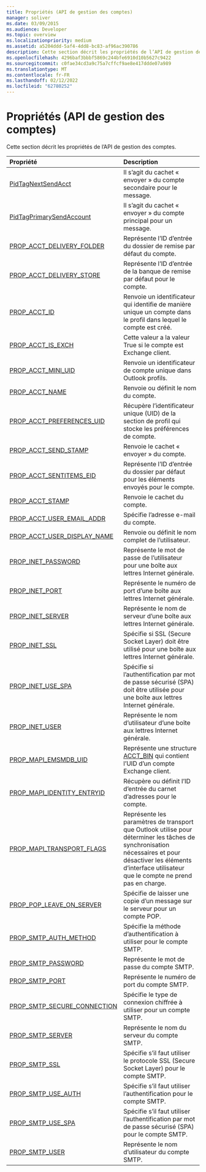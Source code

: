 ```yaml
---
title: Propriétés (API de gestion des comptes)
manager: soliver
ms.date: 03/09/2015
ms.audience: Developer
ms.topic: overview
ms.localizationpriority: medium
ms.assetid: a5204ddd-5af4-4dd8-bc83-af96ac390786
description: Cette section décrit les propriétés de l’API de gestion des comptes.
ms.openlocfilehash: 4296baf3bbbf5869c244bfe6910d10b5627c9422
ms.sourcegitcommit: c0fae34cd3a9c75a7cffcf9ae8e417ddde07a989
ms.translationtype: MT
ms.contentlocale: fr-FR
ms.lasthandoff: 02/12/2022
ms.locfileid: "62780252"
---
```

# <a name="properties-account-management-api"></a>Propriétés (API de gestion des comptes)

Cette section décrit les propriétés de l’API de gestion des comptes.
  
|**Propriété**|**Description**|
|:-----|:-----|
|[PidTagNextSendAcct](pidtagnextsendacct.md) <br/> |Il s’agit du cachet « envoyer » du compte secondaire pour le message. |
|[PidTagPrimarySendAccount](pidtagprimarysendaccount.md) <br/> |Il s’agit du cachet « envoyer » du compte principal pour un message. |
|[PROP_ACCT_DELIVERY_FOLDER](prop_acct_delivery_folder.md) <br/> |Représente l’ID d’entrée du dossier de remise par défaut du compte. |
|[PROP_ACCT_DELIVERY_STORE](prop_acct_delivery_store.md) <br/> |Représente l’ID d’entrée de la banque de remise par défaut pour le compte. |
|[PROP_ACCT_ID](prop_acct_id.md) <br/> |Renvoie un identificateur qui identifie de manière unique un compte dans le profil dans lequel le compte est créé. |
|[PROP_ACCT_IS_EXCH](prop_acct_is_exch.md) <br/> |Cette valeur a la valeur True si le compte est Exchange client. |
|[PROP_ACCT_MINI_UID](prop_acct_mini_uid.md) <br/> |Renvoie un identificateur de compte unique dans Outlook profils. |
|[PROP_ACCT_NAME](prop_acct_name.md) <br/> |Renvoie ou définit le nom du compte. |
|[PROP_ACCT_PREFERENCES_UID](prop_acct_preferences_uid.md) <br/> |Récupère l’identificateur unique (UID) de la section de profil qui stocke les préférences de compte. |
|[PROP_ACCT_SEND_STAMP](prop_acct_send_stamp.md) <br/> |Renvoie le cachet « envoyer » du compte. |
|[PROP_ACCT_SENTITEMS_EID](prop_acct_sentitems_eid.md) <br/> |Représente l’ID d’entrée du dossier par défaut pour les éléments envoyés pour le compte. |
|[PROP_ACCT_STAMP](prop_acct_stamp.md) <br/> |Renvoie le cachet du compte. |
|[PROP_ACCT_USER_EMAIL_ADDR](prop_acct_user_email_addr.md) <br/> |Spécifie l’adresse e-mail du compte. |
|[PROP_ACCT_USER_DISPLAY_NAME](prop_acct_user_display_name.md) <br/> |Renvoie ou définit le nom complet de l’utilisateur. |
|[PROP_INET_PASSWORD](prop_inet_password.md) <br/> |Représente le mot de passe de l’utilisateur pour une boîte aux lettres Internet générale. |
|[PROP_INET_PORT](prop_inet_port.md) <br/> |Représente le numéro de port d’une boîte aux lettres Internet générale. |
|[PROP_INET_SERVER](prop_inet_server.md) <br/> |Représente le nom de serveur d’une boîte aux lettres Internet générale. |
|[PROP_INET_SSL](prop_inet_ssl.md) <br/> |Spécifie si SSL (Secure Socket Layer) doit être utilisé pour une boîte aux lettres Internet générale. |
|[PROP_INET_USE_SPA](prop_inet_use_spa.md) <br/> |Spécifie si l’authentification par mot de passe sécurisé (SPA) doit être utilisée pour une boîte aux lettres Internet générale. |
|[PROP_INET_USER](prop_inet_user.md) <br/> |Représente le nom d’utilisateur d’une boîte aux lettres Internet générale. |
|[PROP_MAPI_EMSMDB_UID](prop_mapi_emsmdb_uid.md) <br/> |Représente une structure [ACCT_BIN](acct_bin.md) qui contient l’UID d’un compte Exchange client. |
|[PROP_MAPI_IDENTITY_ENTRYID](prop_mapi_identity_entryid.md) <br/> |Récupère ou définit l’ID d’entrée du carnet d’adresses pour le compte. |
|[PROP_MAPI_TRANSPORT_FLAGS](prop_mapi_transport_flags.md) <br/> |Représente les paramètres de transport que Outlook utilise pour déterminer les tâches de synchronisation nécessaires et pour désactiver les éléments d’interface utilisateur que le compte ne prend pas en charge. |
|[PROP_POP_LEAVE_ON_SERVER](prop_pop_leave_on_server.md) <br/> |Spécifie de laisser une copie d’un message sur le serveur pour un compte POP. |
|[PROP_SMTP_AUTH_METHOD](prop_smtp_auth_method.md) <br/> |Spécifie la méthode d’authentification à utiliser pour le compte SMTP. |
|[PROP_SMTP_PASSWORD](prop_smtp_password.md) <br/> |Représente le mot de passe du compte SMTP. |
|[PROP_SMTP_PORT](prop_smtp_port.md) <br/> |Représente le numéro de port du compte SMTP. |
|[PROP_SMTP_SECURE_CONNECTION](prop_smtp_secure_connection.md) <br/> |Spécifie le type de connexion chiffrée à utiliser pour un compte SMTP. |
|[PROP_SMTP_SERVER](prop_smtp_server.md) <br/> |Représente le nom du serveur du compte SMTP. |
|[PROP_SMTP_SSL](prop_smtp_ssl.md) <br/> |Spécifie s’il faut utiliser le protocole SSL (Secure Socket Layer) pour le compte SMTP. |
|[PROP_SMTP_USE_AUTH](prop_smtp_use_auth.md) <br/> |Spécifie s’il faut utiliser l’authentification pour le compte SMTP. |
|[PROP_SMTP_USE_SPA](prop_smtp_use_spa.md) <br/> |Spécifie s’il faut utiliser l’authentification par mot de passe sécurisé (SPA) pour le compte SMTP. |
|[PROP_SMTP_USER](prop_smtp_user.md) <br/> |Représente le nom d’utilisateur du compte SMTP. |
   

